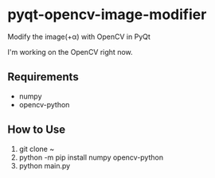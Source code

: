 # pyqt-opencv-image-modifier
Modify the image(+α) with OpenCV in PyQt

I'm working on the OpenCV right now.

## Requirements
* numpy
* opencv-python

## How to Use
1. git clone ~
2. python -m pip install numpy opencv-python
3. python main.py
